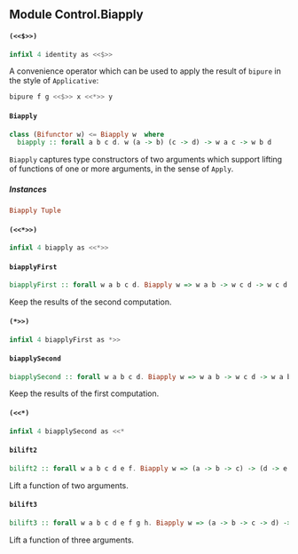 ## Module Control.Biapply

#### `(<<$>>)`

``` purescript
infixl 4 identity as <<$>>
```

A convenience operator which can be used to apply the result of `bipure` in
the style of `Applicative`:

```purescript
bipure f g <<$>> x <<*>> y
```

#### `Biapply`

``` purescript
class (Bifunctor w) <= Biapply w  where
  biapply :: forall a b c d. w (a -> b) (c -> d) -> w a c -> w b d
```

`Biapply` captures type constructors of two arguments which support lifting of
functions of one or more arguments, in the sense of `Apply`.

##### Instances
``` purescript
Biapply Tuple
```

#### `(<<*>>)`

``` purescript
infixl 4 biapply as <<*>>
```

#### `biapplyFirst`

``` purescript
biapplyFirst :: forall w a b c d. Biapply w => w a b -> w c d -> w c d
```

Keep the results of the second computation.

#### `(*>>)`

``` purescript
infixl 4 biapplyFirst as *>>
```

#### `biapplySecond`

``` purescript
biapplySecond :: forall w a b c d. Biapply w => w a b -> w c d -> w a b
```

Keep the results of the first computation.

#### `(<<*)`

``` purescript
infixl 4 biapplySecond as <<*
```

#### `bilift2`

``` purescript
bilift2 :: forall w a b c d e f. Biapply w => (a -> b -> c) -> (d -> e -> f) -> w a d -> w b e -> w c f
```

Lift a function of two arguments.

#### `bilift3`

``` purescript
bilift3 :: forall w a b c d e f g h. Biapply w => (a -> b -> c -> d) -> (e -> f -> g -> h) -> w a e -> w b f -> w c g -> w d h
```

Lift a function of three arguments.


